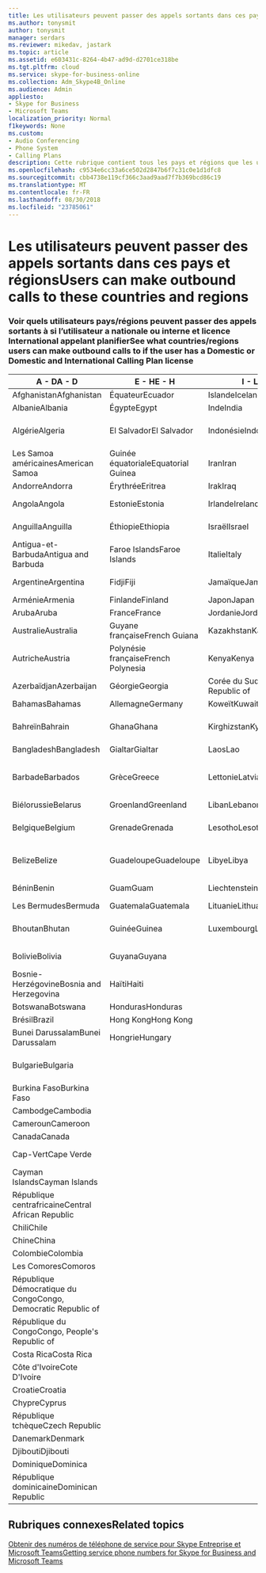 ```yaml
---
title: Les utilisateurs peuvent passer des appels sortants dans ces pays et régions
ms.author: tonysmit
author: tonysmit
manager: serdars
ms.reviewer: mikedav, jastark
ms.topic: article
ms.assetid: e603431c-8264-4b47-ad9d-d2701ce318be
ms.tgt.pltfrm: cloud
ms.service: skype-for-business-online
ms.collection: Adm_Skype4B_Online
ms.audience: Admin
appliesto:
- Skype for Business
- Microsoft Teams
localization_priority: Normal
f1keywords: None
ms.custom:
- Audio Conferencing
- Phone System
- Calling Plans
description: Cette rubrique contient tous les pays et régions que les utilisateurs peuvent effectuer des appels sortants vers s’ils disposent d’un Plan de l’appel.
ms.openlocfilehash: c9534e6cc33a6ce502d2847b6f7c31c0e1d1dfc8
ms.sourcegitcommit: cbb4738e119cf366c3aad9aad7f7b369bcd86c19
ms.translationtype: MT
ms.contentlocale: fr-FR
ms.lasthandoff: 08/30/2018
ms.locfileid: "23785061"
---
```

# <a name="users-can-make-outbound-calls-to-these-countries-and-regions"></a><span data-ttu-id="828f7-103">Les utilisateurs peuvent passer des appels sortants dans ces pays et régions</span><span class="sxs-lookup"><span data-stu-id="828f7-103">Users can make outbound calls to these countries and regions</span></span>

### <a name="see-what-countriesregions-users-can-make-outbound-calls-to-if-the-user-has-a-domestic-or-domestic-and-international-calling-plan-license"></a><span data-ttu-id="828f7-104">Voir quels utilisateurs pays/régions peuvent passer des appels sortants à si l’utilisateur a nationale ou interne et licence International appelant planifier</span><span class="sxs-lookup"><span data-stu-id="828f7-104">See what countries/regions users can make outbound calls to if the user has a Domestic or Domestic and International Calling Plan license</span></span>

|<span data-ttu-id="828f7-105">**A - D**</span><span class="sxs-lookup"><span data-stu-id="828f7-105">**A - D**</span></span>| <span data-ttu-id="828f7-106">**E - H**</span><span class="sxs-lookup"><span data-stu-id="828f7-106">**E - H**</span></span>|<span data-ttu-id="828f7-107">**I - L**</span><span class="sxs-lookup"><span data-stu-id="828f7-107">**I - L**</span></span>|<span data-ttu-id="828f7-108">**M - O**</span><span class="sxs-lookup"><span data-stu-id="828f7-108">**M - O**</span></span>|<span data-ttu-id="828f7-109">**P - S**</span><span class="sxs-lookup"><span data-stu-id="828f7-109">**P - S**</span></span>|<span data-ttu-id="828f7-110">**T - Z**</span><span class="sxs-lookup"><span data-stu-id="828f7-110">**T - Z**</span></span>|
---|---|---|---|---|---|
|<span data-ttu-id="828f7-111">Afghanistan</span><span class="sxs-lookup"><span data-stu-id="828f7-111">Afghanistan</span></span>|<span data-ttu-id="828f7-112">Équateur</span><span class="sxs-lookup"><span data-stu-id="828f7-112">Ecuador</span></span> |<span data-ttu-id="828f7-113">Islande</span><span class="sxs-lookup"><span data-stu-id="828f7-113">Iceland</span></span> |<span data-ttu-id="828f7-114">Macau</span><span class="sxs-lookup"><span data-stu-id="828f7-114">Macau</span></span> |<span data-ttu-id="828f7-115">Pakistan</span><span class="sxs-lookup"><span data-stu-id="828f7-115">Pakistan</span></span> |<span data-ttu-id="828f7-116">Taïwan</span><span class="sxs-lookup"><span data-stu-id="828f7-116">Taiwan</span></span>   |
|<span data-ttu-id="828f7-117">Albanie</span><span class="sxs-lookup"><span data-stu-id="828f7-117">Albania</span></span>|<span data-ttu-id="828f7-118">Égypte</span><span class="sxs-lookup"><span data-stu-id="828f7-118">Egypt</span></span> |<span data-ttu-id="828f7-119">Inde</span><span class="sxs-lookup"><span data-stu-id="828f7-119">India</span></span> |<span data-ttu-id="828f7-120">Macédoine</span><span class="sxs-lookup"><span data-stu-id="828f7-120">Macedonia</span></span> |<span data-ttu-id="828f7-121">Les Palaos</span><span class="sxs-lookup"><span data-stu-id="828f7-121">Palau</span></span> |<span data-ttu-id="828f7-122">Tadjikistan</span><span class="sxs-lookup"><span data-stu-id="828f7-122">Tajikistan</span></span>   |
|<span data-ttu-id="828f7-123">Algérie</span><span class="sxs-lookup"><span data-stu-id="828f7-123">Algeria</span></span>|<span data-ttu-id="828f7-124">El Salvador</span><span class="sxs-lookup"><span data-stu-id="828f7-124">El Salvador</span></span> |<span data-ttu-id="828f7-125">Indonésie</span><span class="sxs-lookup"><span data-stu-id="828f7-125">Indonesia</span></span> |<span data-ttu-id="828f7-126">Malawi</span><span class="sxs-lookup"><span data-stu-id="828f7-126">Malawi</span></span> |<span data-ttu-id="828f7-127">Autorité palestinienne</span><span class="sxs-lookup"><span data-stu-id="828f7-127">Palestinian Authority</span></span> |<span data-ttu-id="828f7-128">Tanzanie</span><span class="sxs-lookup"><span data-stu-id="828f7-128">Tanzania, United Republic of</span></span>  |
|<span data-ttu-id="828f7-129">Les Samoa américaines</span><span class="sxs-lookup"><span data-stu-id="828f7-129">American Samoa</span></span>|<span data-ttu-id="828f7-130">Guinée équatoriale</span><span class="sxs-lookup"><span data-stu-id="828f7-130">Equatorial Guinea</span></span> |<span data-ttu-id="828f7-131">Iran</span><span class="sxs-lookup"><span data-stu-id="828f7-131">Iran</span></span> |<span data-ttu-id="828f7-132">Malaisie</span><span class="sxs-lookup"><span data-stu-id="828f7-132">Malaysia</span></span> |<span data-ttu-id="828f7-133">Panama</span><span class="sxs-lookup"><span data-stu-id="828f7-133">Panama</span></span> | <span data-ttu-id="828f7-134">Thaïlande</span><span class="sxs-lookup"><span data-stu-id="828f7-134">Thailand</span></span>   |
|<span data-ttu-id="828f7-135">Andorre</span><span class="sxs-lookup"><span data-stu-id="828f7-135">Andorra</span></span> |<span data-ttu-id="828f7-136">Érythrée</span><span class="sxs-lookup"><span data-stu-id="828f7-136">Eritrea</span></span> |<span data-ttu-id="828f7-137">Irak</span><span class="sxs-lookup"><span data-stu-id="828f7-137">Iraq</span></span> |<span data-ttu-id="828f7-138">Mali</span><span class="sxs-lookup"><span data-stu-id="828f7-138">Mali</span></span> |<span data-ttu-id="828f7-139">Paraguay</span><span class="sxs-lookup"><span data-stu-id="828f7-139">Paraguay</span></span> |<span data-ttu-id="828f7-140">Togo</span><span class="sxs-lookup"><span data-stu-id="828f7-140">Togo</span></span>   |
|<span data-ttu-id="828f7-141">Angola</span><span class="sxs-lookup"><span data-stu-id="828f7-141">Angola</span></span> |<span data-ttu-id="828f7-142">Estonie</span><span class="sxs-lookup"><span data-stu-id="828f7-142">Estonia</span></span> |<span data-ttu-id="828f7-143">Irlande</span><span class="sxs-lookup"><span data-stu-id="828f7-143">Ireland</span></span> |<span data-ttu-id="828f7-144">Malte</span><span class="sxs-lookup"><span data-stu-id="828f7-144">Malta</span></span> |<span data-ttu-id="828f7-145">Pérou</span><span class="sxs-lookup"><span data-stu-id="828f7-145">Peru</span></span> | <span data-ttu-id="828f7-146">Trinité-et-Tobago</span><span class="sxs-lookup"><span data-stu-id="828f7-146">Trinidad and Tobago</span></span>  |
|<span data-ttu-id="828f7-147">Anguilla</span><span class="sxs-lookup"><span data-stu-id="828f7-147">Anguilla</span></span> |<span data-ttu-id="828f7-148">Éthiopie</span><span class="sxs-lookup"><span data-stu-id="828f7-148">Ethiopia</span></span> |<span data-ttu-id="828f7-149">Israël</span><span class="sxs-lookup"><span data-stu-id="828f7-149">Israel</span></span> |<span data-ttu-id="828f7-150">Marshall (îles)</span><span class="sxs-lookup"><span data-stu-id="828f7-150">Marshall Islands</span></span> | <span data-ttu-id="828f7-151">Philippines</span><span class="sxs-lookup"><span data-stu-id="828f7-151">Philippines</span></span> | <span data-ttu-id="828f7-152">Turquie</span><span class="sxs-lookup"><span data-stu-id="828f7-152">Turkey</span></span> |
|<span data-ttu-id="828f7-153">Antigua-et-Barbuda</span><span class="sxs-lookup"><span data-stu-id="828f7-153">Antigua and Barbuda</span></span> | <span data-ttu-id="828f7-154">Faroe Islands</span><span class="sxs-lookup"><span data-stu-id="828f7-154">Faroe Islands</span></span> |<span data-ttu-id="828f7-155">Italie</span><span class="sxs-lookup"><span data-stu-id="828f7-155">Italy</span></span> |<span data-ttu-id="828f7-156">Martinique</span><span class="sxs-lookup"><span data-stu-id="828f7-156">Martinique</span></span> |<span data-ttu-id="828f7-157">Pologne</span><span class="sxs-lookup"><span data-stu-id="828f7-157">Poland</span></span> |<span data-ttu-id="828f7-158">Turkménistan</span><span class="sxs-lookup"><span data-stu-id="828f7-158">Turkmenistan</span></span> |
|<span data-ttu-id="828f7-159">Argentine</span><span class="sxs-lookup"><span data-stu-id="828f7-159">Argentina</span></span>|<span data-ttu-id="828f7-160">Fidji</span><span class="sxs-lookup"><span data-stu-id="828f7-160">Fiji</span></span> |<span data-ttu-id="828f7-161">Jamaïque</span><span class="sxs-lookup"><span data-stu-id="828f7-161">Jamaica</span></span> |<span data-ttu-id="828f7-162">Maurice</span><span class="sxs-lookup"><span data-stu-id="828f7-162">Mauritius</span></span> |<span data-ttu-id="828f7-163">Portugal</span><span class="sxs-lookup"><span data-stu-id="828f7-163">Portugal</span></span> |<span data-ttu-id="828f7-164">Îles Turques-et-Caïques</span><span class="sxs-lookup"><span data-stu-id="828f7-164">Turks and Caicos</span></span>   |
|<span data-ttu-id="828f7-165">Arménie</span><span class="sxs-lookup"><span data-stu-id="828f7-165">Armenia</span></span> |<span data-ttu-id="828f7-166">Finlande</span><span class="sxs-lookup"><span data-stu-id="828f7-166">Finland</span></span> |<span data-ttu-id="828f7-167">Japon</span><span class="sxs-lookup"><span data-stu-id="828f7-167">Japan</span></span> |<span data-ttu-id="828f7-168">Mayotte</span><span class="sxs-lookup"><span data-stu-id="828f7-168">Mayotte</span></span> | <span data-ttu-id="828f7-169">Porto Rico</span><span class="sxs-lookup"><span data-stu-id="828f7-169">Puerto Rico</span></span> |<span data-ttu-id="828f7-170">Ouganda</span><span class="sxs-lookup"><span data-stu-id="828f7-170">Uganda</span></span>  |
|<span data-ttu-id="828f7-171">Aruba</span><span class="sxs-lookup"><span data-stu-id="828f7-171">Aruba</span></span> |<span data-ttu-id="828f7-172">France</span><span class="sxs-lookup"><span data-stu-id="828f7-172">France</span></span> |<span data-ttu-id="828f7-173">Jordanie</span><span class="sxs-lookup"><span data-stu-id="828f7-173">Jordan</span></span> |<span data-ttu-id="828f7-174">Mexique</span><span class="sxs-lookup"><span data-stu-id="828f7-174">Mexico</span></span> |<span data-ttu-id="828f7-175">Qatar</span><span class="sxs-lookup"><span data-stu-id="828f7-175">Qatar</span></span> | <span data-ttu-id="828f7-176">Ukraine</span><span class="sxs-lookup"><span data-stu-id="828f7-176">Ukraine</span></span>   |
|<span data-ttu-id="828f7-177">Australie</span><span class="sxs-lookup"><span data-stu-id="828f7-177">Australia</span></span> |<span data-ttu-id="828f7-178">Guyane française</span><span class="sxs-lookup"><span data-stu-id="828f7-178">French Guiana</span></span> |<span data-ttu-id="828f7-179">Kazakhstan</span><span class="sxs-lookup"><span data-stu-id="828f7-179">Kazakhstan</span></span> |<span data-ttu-id="828f7-180">Micronésie</span><span class="sxs-lookup"><span data-stu-id="828f7-180">Micronesia</span></span> |<span data-ttu-id="828f7-181">Réunion</span><span class="sxs-lookup"><span data-stu-id="828f7-181">Reunion</span></span> |<span data-ttu-id="828f7-182">Émirats arabes unis</span><span class="sxs-lookup"><span data-stu-id="828f7-182">United Arab Emirates (U.A.E)</span></span>  |
|<span data-ttu-id="828f7-183">Autriche</span><span class="sxs-lookup"><span data-stu-id="828f7-183">Austria</span></span> |<span data-ttu-id="828f7-184">Polynésie française</span><span class="sxs-lookup"><span data-stu-id="828f7-184">French Polynesia</span></span> |<span data-ttu-id="828f7-185">Kenya</span><span class="sxs-lookup"><span data-stu-id="828f7-185">Kenya</span></span> |<span data-ttu-id="828f7-186">Moldavie</span><span class="sxs-lookup"><span data-stu-id="828f7-186">Moldova, Republic of</span></span> |<span data-ttu-id="828f7-187">Roumanie</span><span class="sxs-lookup"><span data-stu-id="828f7-187">Romania</span></span> |<span data-ttu-id="828f7-188">Royaume-Uni (R.-U.)</span><span class="sxs-lookup"><span data-stu-id="828f7-188">United Kingdom (U.K.)</span></span> |
|<span data-ttu-id="828f7-189">Azerbaïdjan</span><span class="sxs-lookup"><span data-stu-id="828f7-189">Azerbaijan</span></span> |<span data-ttu-id="828f7-190">Géorgie</span><span class="sxs-lookup"><span data-stu-id="828f7-190">Georgia</span></span> |<span data-ttu-id="828f7-191">Corée du Sud</span><span class="sxs-lookup"><span data-stu-id="828f7-191">Korea, Republic of</span></span> |<span data-ttu-id="828f7-192">Monaco</span><span class="sxs-lookup"><span data-stu-id="828f7-192">Monaco</span></span> | <span data-ttu-id="828f7-193">Russie</span><span class="sxs-lookup"><span data-stu-id="828f7-193">Russian Federation</span></span> |<span data-ttu-id="828f7-194">États-Unis</span><span class="sxs-lookup"><span data-stu-id="828f7-194">United States (U.S.)</span></span>  |
|<span data-ttu-id="828f7-195">Bahamas</span><span class="sxs-lookup"><span data-stu-id="828f7-195">Bahamas</span></span> |<span data-ttu-id="828f7-196">Allemagne</span><span class="sxs-lookup"><span data-stu-id="828f7-196">Germany</span></span> |<span data-ttu-id="828f7-197">Koweït</span><span class="sxs-lookup"><span data-stu-id="828f7-197">Kuwait</span></span> |<span data-ttu-id="828f7-198">Mongolie</span><span class="sxs-lookup"><span data-stu-id="828f7-198">Mongolia</span></span> |<span data-ttu-id="828f7-199">Rwanda</span><span class="sxs-lookup"><span data-stu-id="828f7-199">Rwanda</span></span> | <span data-ttu-id="828f7-200">Uruguay</span><span class="sxs-lookup"><span data-stu-id="828f7-200">Uruguay</span></span> |
|<span data-ttu-id="828f7-201">Bahreïn</span><span class="sxs-lookup"><span data-stu-id="828f7-201">Bahrain</span></span> |<span data-ttu-id="828f7-202">Ghana</span><span class="sxs-lookup"><span data-stu-id="828f7-202">Ghana</span></span> |<span data-ttu-id="828f7-203">Kirghizstan</span><span class="sxs-lookup"><span data-stu-id="828f7-203">Kyrgyzstan</span></span> |<span data-ttu-id="828f7-204">Monténégro</span><span class="sxs-lookup"><span data-stu-id="828f7-204">Montenegro</span></span> | <span data-ttu-id="828f7-205">Saint-Christophe-et-Niévès</span><span class="sxs-lookup"><span data-stu-id="828f7-205">Saint Kitts and Nevis</span></span> |<span data-ttu-id="828f7-206">Ouzbékistan</span><span class="sxs-lookup"><span data-stu-id="828f7-206">Uzbekistan</span></span>  |
|<span data-ttu-id="828f7-207">Bangladesh</span><span class="sxs-lookup"><span data-stu-id="828f7-207">Bangladesh</span></span> |<span data-ttu-id="828f7-208">Gialtar</span><span class="sxs-lookup"><span data-stu-id="828f7-208">Gialtar</span></span> |<span data-ttu-id="828f7-209">Laos</span><span class="sxs-lookup"><span data-stu-id="828f7-209">Lao</span></span> |<span data-ttu-id="828f7-210">Montserrat</span><span class="sxs-lookup"><span data-stu-id="828f7-210">Montserrat</span></span> | <span data-ttu-id="828f7-211">Sainte Lucie</span><span class="sxs-lookup"><span data-stu-id="828f7-211">Saint Lucia</span></span> |<span data-ttu-id="828f7-212">Vatican</span><span class="sxs-lookup"><span data-stu-id="828f7-212">Vatican City State</span></span>  |
|<span data-ttu-id="828f7-213">Barbade</span><span class="sxs-lookup"><span data-stu-id="828f7-213">Barbados</span></span> |<span data-ttu-id="828f7-214">Grèce</span><span class="sxs-lookup"><span data-stu-id="828f7-214">Greece</span></span> |<span data-ttu-id="828f7-215">Lettonie</span><span class="sxs-lookup"><span data-stu-id="828f7-215">Latvia</span></span> |<span data-ttu-id="828f7-216">Maroc</span><span class="sxs-lookup"><span data-stu-id="828f7-216">Morocco</span></span> |<span data-ttu-id="828f7-217">Saint-Vincent-et-les-Grenadines</span><span class="sxs-lookup"><span data-stu-id="828f7-217">Saint Vincent and the Grenadines</span></span> |<span data-ttu-id="828f7-218">Venezuela</span><span class="sxs-lookup"><span data-stu-id="828f7-218">Venezuela</span></span>   |
|<span data-ttu-id="828f7-219">Biélorussie</span><span class="sxs-lookup"><span data-stu-id="828f7-219">Belarus</span></span> |<span data-ttu-id="828f7-220">Groenland</span><span class="sxs-lookup"><span data-stu-id="828f7-220">Greenland</span></span> |<span data-ttu-id="828f7-221">Liban</span><span class="sxs-lookup"><span data-stu-id="828f7-221">Lebanon</span></span> |<span data-ttu-id="828f7-222">Mozambique</span><span class="sxs-lookup"><span data-stu-id="828f7-222">Mozambique</span></span> | <span data-ttu-id="828f7-223">Saint-Marin</span><span class="sxs-lookup"><span data-stu-id="828f7-223">San Marino</span></span> |<span data-ttu-id="828f7-224">Vietnam</span><span class="sxs-lookup"><span data-stu-id="828f7-224">Viet Nam</span></span>  |
|<span data-ttu-id="828f7-225">Belgique</span><span class="sxs-lookup"><span data-stu-id="828f7-225">Belgium</span></span> |<span data-ttu-id="828f7-226">Grenade</span><span class="sxs-lookup"><span data-stu-id="828f7-226">Grenada</span></span> |<span data-ttu-id="828f7-227">Lesotho</span><span class="sxs-lookup"><span data-stu-id="828f7-227">Lesotho</span></span> |<span data-ttu-id="828f7-228">Birmanie</span><span class="sxs-lookup"><span data-stu-id="828f7-228">Myanmar</span></span> | <span data-ttu-id="828f7-229">Arabie saoudite</span><span class="sxs-lookup"><span data-stu-id="828f7-229">Saudi Arabia</span></span> | <span data-ttu-id="828f7-230">Les îles Vierges britanniques</span><span class="sxs-lookup"><span data-stu-id="828f7-230">Virgin Islands (British)</span></span> |
|<span data-ttu-id="828f7-231">Belize</span><span class="sxs-lookup"><span data-stu-id="828f7-231">Belize</span></span> |<span data-ttu-id="828f7-232">Guadeloupe</span><span class="sxs-lookup"><span data-stu-id="828f7-232">Guadeloupe</span></span> |<span data-ttu-id="828f7-233">Libye</span><span class="sxs-lookup"><span data-stu-id="828f7-233">Libya</span></span> |<span data-ttu-id="828f7-234">Namibie</span><span class="sxs-lookup"><span data-stu-id="828f7-234">Namibia</span></span> |<span data-ttu-id="828f7-235">Sénégal</span><span class="sxs-lookup"><span data-stu-id="828f7-235">Senegal</span></span> | <span data-ttu-id="828f7-236">Les îles Vierges américaines</span><span class="sxs-lookup"><span data-stu-id="828f7-236">Virgin Islands (U.S.)</span></span>  |
|<span data-ttu-id="828f7-237">Bénin</span><span class="sxs-lookup"><span data-stu-id="828f7-237">Benin</span></span> |<span data-ttu-id="828f7-238">Guam</span><span class="sxs-lookup"><span data-stu-id="828f7-238">Guam</span></span> |<span data-ttu-id="828f7-239">Liechtenstein</span><span class="sxs-lookup"><span data-stu-id="828f7-239">Liechtenstein</span></span> |<span data-ttu-id="828f7-240">Népal</span><span class="sxs-lookup"><span data-stu-id="828f7-240">Nepal</span></span> | <span data-ttu-id="828f7-241">Serbie</span><span class="sxs-lookup"><span data-stu-id="828f7-241">Serbia</span></span> | <span data-ttu-id="828f7-242">Wallis-et-Futuna</span><span class="sxs-lookup"><span data-stu-id="828f7-242">Wallis and Futuna Islands</span></span>  |
|<span data-ttu-id="828f7-243">Les Bermudes</span><span class="sxs-lookup"><span data-stu-id="828f7-243">Bermuda</span></span> |<span data-ttu-id="828f7-244">Guatemala</span><span class="sxs-lookup"><span data-stu-id="828f7-244">Guatemala</span></span> |<span data-ttu-id="828f7-245">Lituanie</span><span class="sxs-lookup"><span data-stu-id="828f7-245">Lithuania</span></span> |<span data-ttu-id="828f7-246">Pays-Bas</span><span class="sxs-lookup"><span data-stu-id="828f7-246">Netherlands</span></span> |<span data-ttu-id="828f7-247">Singapour</span><span class="sxs-lookup"><span data-stu-id="828f7-247">Singapore</span></span> |<span data-ttu-id="828f7-248">Yémen</span><span class="sxs-lookup"><span data-stu-id="828f7-248">Yemen</span></span> |
|<span data-ttu-id="828f7-249">Bhoutan</span><span class="sxs-lookup"><span data-stu-id="828f7-249">Bhutan</span></span> |<span data-ttu-id="828f7-250">Guinée</span><span class="sxs-lookup"><span data-stu-id="828f7-250">Guinea</span></span> |<span data-ttu-id="828f7-251">Luxembourg</span><span class="sxs-lookup"><span data-stu-id="828f7-251">Luxembourg</span></span> |<span data-ttu-id="828f7-252">Les Antilles néerlandaises</span><span class="sxs-lookup"><span data-stu-id="828f7-252">Netherlands Antilles</span></span> |<span data-ttu-id="828f7-253">Slovaquie</span><span class="sxs-lookup"><span data-stu-id="828f7-253">Slovakia</span></span> |<span data-ttu-id="828f7-254">Zambie</span><span class="sxs-lookup"><span data-stu-id="828f7-254">Zambia</span></span>  |
|<span data-ttu-id="828f7-255">Bolivie</span><span class="sxs-lookup"><span data-stu-id="828f7-255">Bolivia</span></span> |<span data-ttu-id="828f7-256">Guyana</span><span class="sxs-lookup"><span data-stu-id="828f7-256">Guyana</span></span>| |<span data-ttu-id="828f7-257">Nouvelle-Calédonie</span><span class="sxs-lookup"><span data-stu-id="828f7-257">New Caledonia</span></span> |<span data-ttu-id="828f7-258">Slovénie</span><span class="sxs-lookup"><span data-stu-id="828f7-258">Slovenia</span></span> |<span data-ttu-id="828f7-259">Zimbabwe</span><span class="sxs-lookup"><span data-stu-id="828f7-259">Zimbabwe</span></span> |
|<span data-ttu-id="828f7-260">Bosnie-Herzégovine</span><span class="sxs-lookup"><span data-stu-id="828f7-260">Bosnia and Herzegovina</span></span> |<span data-ttu-id="828f7-261">Haïti</span><span class="sxs-lookup"><span data-stu-id="828f7-261">Haiti</span></span> ||<span data-ttu-id="828f7-262">Nouvelle-Zélande</span><span class="sxs-lookup"><span data-stu-id="828f7-262">New Zealand</span></span> |<span data-ttu-id="828f7-263">Afrique du Sud</span><span class="sxs-lookup"><span data-stu-id="828f7-263">South Africa</span></span> | 
|<span data-ttu-id="828f7-264">Botswana</span><span class="sxs-lookup"><span data-stu-id="828f7-264">Botswana</span></span> |<span data-ttu-id="828f7-265">Honduras</span><span class="sxs-lookup"><span data-stu-id="828f7-265">Honduras</span></span> ||<span data-ttu-id="828f7-266">Nicaragua</span><span class="sxs-lookup"><span data-stu-id="828f7-266">Nicaragua</span></span> |<span data-ttu-id="828f7-267">Espagne</span><span class="sxs-lookup"><span data-stu-id="828f7-267">Spain</span></span> |
|<span data-ttu-id="828f7-268">Brésil</span><span class="sxs-lookup"><span data-stu-id="828f7-268">Brazil</span></span> |<span data-ttu-id="828f7-269">Hong Kong</span><span class="sxs-lookup"><span data-stu-id="828f7-269">Hong Kong</span></span> ||<span data-ttu-id="828f7-270">Niger</span><span class="sxs-lookup"><span data-stu-id="828f7-270">Niger</span></span> |<span data-ttu-id="828f7-271">Sri Lanka</span><span class="sxs-lookup"><span data-stu-id="828f7-271">Sri Lanka</span></span> | 
|<span data-ttu-id="828f7-272">Bunei Darussalam</span><span class="sxs-lookup"><span data-stu-id="828f7-272">Bunei Darussalam</span></span> |<span data-ttu-id="828f7-273">Hongrie</span><span class="sxs-lookup"><span data-stu-id="828f7-273">Hungary</span></span> ||<span data-ttu-id="828f7-274">Nigeria</span><span class="sxs-lookup"><span data-stu-id="828f7-274">Nigeria</span></span> |<span data-ttu-id="828f7-275">St. Pierre et Miquelon</span><span class="sxs-lookup"><span data-stu-id="828f7-275">St. Pierre and Miquelon</span></span> | 
|<span data-ttu-id="828f7-276">Bulgarie</span><span class="sxs-lookup"><span data-stu-id="828f7-276">Bulgaria</span></span> |||<span data-ttu-id="828f7-277">Îles Mariannes du Nord</span><span class="sxs-lookup"><span data-stu-id="828f7-277">Northern Mariana Islands</span></span> |<span data-ttu-id="828f7-278">Soudan</span><span class="sxs-lookup"><span data-stu-id="828f7-278">Sudan</span></span> |
|<span data-ttu-id="828f7-279">Burkina Faso</span><span class="sxs-lookup"><span data-stu-id="828f7-279">Burkina Faso</span></span> |||<span data-ttu-id="828f7-280">Norvège</span><span class="sxs-lookup"><span data-stu-id="828f7-280">Norway</span></span> |<span data-ttu-id="828f7-281">Suriname</span><span class="sxs-lookup"><span data-stu-id="828f7-281">Suriname</span></span> |
|<span data-ttu-id="828f7-282">Cambodge</span><span class="sxs-lookup"><span data-stu-id="828f7-282">Cambodia</span></span> |||<span data-ttu-id="828f7-283">Oman</span><span class="sxs-lookup"><span data-stu-id="828f7-283">Oman</span></span> |<span data-ttu-id="828f7-284">Swaziland</span><span class="sxs-lookup"><span data-stu-id="828f7-284">Swaziland</span></span> | 
|<span data-ttu-id="828f7-285">Cameroun</span><span class="sxs-lookup"><span data-stu-id="828f7-285">Cameroon</span></span> ||||<span data-ttu-id="828f7-286">Suède</span><span class="sxs-lookup"><span data-stu-id="828f7-286">Sweden</span></span> |
|<span data-ttu-id="828f7-287">Canada</span><span class="sxs-lookup"><span data-stu-id="828f7-287">Canada</span></span> ||||<span data-ttu-id="828f7-288">Suisse</span><span class="sxs-lookup"><span data-stu-id="828f7-288">Switzerland</span></span> | 
|<span data-ttu-id="828f7-289">Cap-Vert</span><span class="sxs-lookup"><span data-stu-id="828f7-289">Cape Verde</span></span> ||||<span data-ttu-id="828f7-290">Syrie</span><span class="sxs-lookup"><span data-stu-id="828f7-290">Syrian Arab Republic</span></span> |
|<span data-ttu-id="828f7-291">Cayman Islands</span><span class="sxs-lookup"><span data-stu-id="828f7-291">Cayman Islands</span></span> |
|<span data-ttu-id="828f7-292">République centrafricaine</span><span class="sxs-lookup"><span data-stu-id="828f7-292">Central African Republic</span></span> |
|<span data-ttu-id="828f7-293">Chili</span><span class="sxs-lookup"><span data-stu-id="828f7-293">Chile</span></span> |
|<span data-ttu-id="828f7-294">Chine</span><span class="sxs-lookup"><span data-stu-id="828f7-294">China</span></span> |
|<span data-ttu-id="828f7-295">Colombie</span><span class="sxs-lookup"><span data-stu-id="828f7-295">Colombia</span></span> |
|<span data-ttu-id="828f7-296">Les Comores</span><span class="sxs-lookup"><span data-stu-id="828f7-296">Comoros</span></span> |
|<span data-ttu-id="828f7-297">République Démocratique du Congo</span><span class="sxs-lookup"><span data-stu-id="828f7-297">Congo, Democratic Republic of</span></span> |
|<span data-ttu-id="828f7-298">République du Congo</span><span class="sxs-lookup"><span data-stu-id="828f7-298">Congo, People's Republic of</span></span> |
|<span data-ttu-id="828f7-299">Costa Rica</span><span class="sxs-lookup"><span data-stu-id="828f7-299">Costa Rica</span></span> |
|<span data-ttu-id="828f7-300">Côte d'Ivoire</span><span class="sxs-lookup"><span data-stu-id="828f7-300">Cote D'Ivoire</span></span> |
|<span data-ttu-id="828f7-301">Croatie</span><span class="sxs-lookup"><span data-stu-id="828f7-301">Croatia</span></span> |
|<span data-ttu-id="828f7-302">Chypre</span><span class="sxs-lookup"><span data-stu-id="828f7-302">Cyprus</span></span> |
|<span data-ttu-id="828f7-303">République tchèque</span><span class="sxs-lookup"><span data-stu-id="828f7-303">Czech Republic</span></span> |
|<span data-ttu-id="828f7-304">Danemark</span><span class="sxs-lookup"><span data-stu-id="828f7-304">Denmark</span></span> |
|<span data-ttu-id="828f7-305">Djibouti</span><span class="sxs-lookup"><span data-stu-id="828f7-305">Djibouti</span></span> |
|<span data-ttu-id="828f7-306">Dominique</span><span class="sxs-lookup"><span data-stu-id="828f7-306">Dominica</span></span> |
|<span data-ttu-id="828f7-307">République dominicaine</span><span class="sxs-lookup"><span data-stu-id="828f7-307">Dominican Republic</span></span> |

## <a name="related-topics"></a><span data-ttu-id="828f7-308">Rubriques connexes</span><span class="sxs-lookup"><span data-stu-id="828f7-308">Related topics</span></span>

[<span data-ttu-id="828f7-309">Obtenir des numéros de téléphone de service pour Skype Entreprise et Microsoft Teams</span><span class="sxs-lookup"><span data-stu-id="828f7-309">Getting service phone numbers for Skype for Business and Microsoft Teams</span></span>](/SkypeForBusiness/what-is-phone-system-in-office-365/getting-service-phone-numbers)

  
 